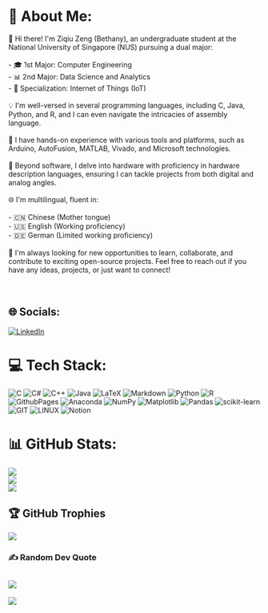 # 💫 About Me:
👋 Hi there! I'm Ziqiu Zeng (Bethany), an undergraduate student at the National University of Singapore (NUS) pursuing a dual major:<br><br>- 🎓 1st Major: Computer Engineering<br>- 📊 2nd Major: Data Science and Analytics<br>- 🌟 Specialization: Internet of Things (IoT)<br><br>💡 I'm well-versed in several programming languages, including C, Java, Python, and R, and I can even navigate the intricacies of assembly language.<br><br>🔌 I have hands-on experience with various tools and platforms, such as Arduino, AutoFusion, MATLAB, Vivado, and Microsoft technologies.<br><br>💾 Beyond software, I delve into hardware with proficiency in hardware description languages, ensuring I can tackle projects from both digital and analog angles.<br><br>🌐 I'm multilingual, fluent in:<br><br>- 🇨🇳 Chinese (Mother tongue)<br>- 🇺🇸 English (Working proficiency)<br>- 🇩🇪 German (Limited working proficiency)<br><br>🚀 I'm always looking for new opportunities to learn, collaborate, and contribute to exciting open-source projects. Feel free to reach out if you have any ideas, projects, or just want to connect!<br><br><br>


## 🌐 Socials:
[![LinkedIn](https://img.shields.io/badge/LinkedIn-%230077B5.svg?logo=linkedin&logoColor=white)](https://linkedin.com/in/ziqiu-zeng-9565b5275) 

# 💻 Tech Stack:
![C](https://img.shields.io/badge/c-%2300599C.svg?style=for-the-badge&logo=c&logoColor=white) ![C#](https://img.shields.io/badge/c%23-%23239120.svg?style=for-the-badge&logo=c-sharp&logoColor=white) ![C++](https://img.shields.io/badge/c++-%2300599C.svg?style=for-the-badge&logo=c%2B%2B&logoColor=white) ![Java](https://img.shields.io/badge/java-%23ED8B00.svg?style=for-the-badge&logo=openjdk&logoColor=white) ![LaTeX](https://img.shields.io/badge/latex-%23008080.svg?style=for-the-badge&logo=latex&logoColor=white) ![Markdown](https://img.shields.io/badge/markdown-%23000000.svg?style=for-the-badge&logo=markdown&logoColor=white) ![Python](https://img.shields.io/badge/python-3670A0?style=for-the-badge&logo=python&logoColor=ffdd54) ![R](https://img.shields.io/badge/r-%23276DC3.svg?style=for-the-badge&logo=r&logoColor=white) ![GithubPages](https://img.shields.io/badge/github%20pages-121013?style=for-the-badge&logo=github&logoColor=white) ![Anaconda](https://img.shields.io/badge/Anaconda-%2344A833.svg?style=for-the-badge&logo=anaconda&logoColor=white) ![NumPy](https://img.shields.io/badge/numpy-%23013243.svg?style=for-the-badge&logo=numpy&logoColor=white) ![Matplotlib](https://img.shields.io/badge/Matplotlib-%23ffffff.svg?style=for-the-badge&logo=Matplotlib&logoColor=black) ![Pandas](https://img.shields.io/badge/pandas-%23150458.svg?style=for-the-badge&logo=pandas&logoColor=white) ![scikit-learn](https://img.shields.io/badge/scikit--learn-%23F7931E.svg?style=for-the-badge&logo=scikit-learn&logoColor=white) ![GIT](https://img.shields.io/badge/Git-fc6d26?style=for-the-badge&logo=git&logoColor=white) ![LINUX](https://img.shields.io/badge/Linux-FCC624?style=for-the-badge&logo=linux&logoColor=black) ![Notion](https://img.shields.io/badge/Notion-%23000000.svg?style=for-the-badge&logo=notion&logoColor=white)
# 📊 GitHub Stats:
![](https://github-readme-stats.vercel.app/api?username=ZiqiuZeng&theme=tokyonight&hide_border=true&include_all_commits=false&count_private=false)<br/>
![](https://github-readme-streak-stats.herokuapp.com/?user=ZiqiuZeng&theme=tokyonight&hide_border=true)<br/>
![](https://github-readme-stats.vercel.app/api/top-langs/?username=ZiqiuZeng&theme=tokyonight&hide_border=true&include_all_commits=false&count_private=false&layout=compact)

## 🏆 GitHub Trophies
![](https://github-profile-trophy.vercel.app/?username=ZiqiuZeng&theme=tokyonight&no-frame=false&no-bg=false&margin-w=4)

### ✍️ Random Dev Quote
![](https://quotes-github-readme.vercel.app/api?type=horizontal&theme=tokyonight)
---
[![](https://visitcount.itsvg.in/api?id=ZiqiuZeng&icon=4&color=3)](https://visitcount.itsvg.in)

<!-- Proudly created with GPRM ( https://gprm.itsvg.in ) -->
